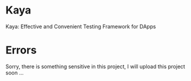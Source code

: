 # Kaya
Kaya: Effective and Convenient Testing Framework for DApps

# Errors

Sorry, there is something sensitive in this project, I will upload this project soon ...
